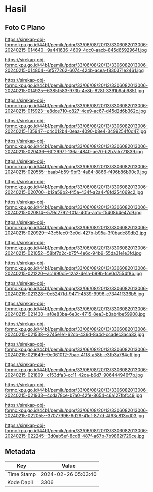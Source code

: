 # Hasil

## Foto C Plano

https://sirekap-obj-formc.kpu.go.id/44b1/pemilu/pdpr/33/06/08/20/13/3306082013006-20240215-014640--9a441636-4609-4dc0-aacb-845d6592964f.jpg

https://sirekap-obj-formc.kpu.go.id/44b1/pemilu/pdpr/33/06/08/20/13/3306082013006-20240215-014804--6f577262-6074-424b-acea-f830371e2461.jpg

https://sirekap-obj-formc.kpu.go.id/44b1/pemilu/pdpr/33/06/08/20/13/3306082013006-20240215-014925--6385f583-973b-4e8b-828f-3391b9ab9851.jpg

https://sirekap-obj-formc.kpu.go.id/44b1/pemilu/pdpr/33/06/08/20/13/3306082013006-20240215-015923--e8dce710-c827-4ce9-ac67-d45d2d6b362c.jpg

https://sirekap-obj-formc.kpu.go.id/44b1/pemilu/pdpr/33/06/08/20/13/3306082013006-20240215-135947--c4c012b4-0eaa-4090-b8e4-3499254f0d47.jpg

https://sirekap-obj-formc.kpu.go.id/44b1/pemilu/pdpr/33/06/08/20/13/3306082013006-20240215-020436--6ff2997f-136a-4840-ae70-b2b7a5771839.jpg

https://sirekap-obj-formc.kpu.go.id/44b1/pemilu/pdpr/33/06/08/20/13/3306082013006-20240215-020555--baab4b59-9bf3-4a84-8866-f496b86b90c9.jpg

https://sirekap-obj-formc.kpu.go.id/44b1/pemilu/pdpr/33/06/08/20/13/3306082013006-20240215-020700--b12a59b2-f45a-434f-a2a4-f8fd254069c2.jpg

https://sirekap-obj-formc.kpu.go.id/44b1/pemilu/pdpr/33/06/08/20/13/3306082013006-20240215-020814--579c2792-f01a-40fa-aa1c-f5408b4e47c9.jpg

https://sirekap-obj-formc.kpu.go.id/44b1/pemilu/pdpr/33/06/08/20/13/3306082013006-20240215-020929--43c5fec0-3e0d-427b-b95a-3f0badc89db2.jpg

https://sirekap-obj-formc.kpu.go.id/44b1/pemilu/pdpr/33/06/08/20/13/3306082013006-20240215-021052--58bf7d2c-b75f-4e6c-94b9-55da31e1e3fd.jpg

https://sirekap-obj-formc.kpu.go.id/44b1/pemilu/pdpr/33/06/08/20/13/3306082013006-20240215-021220--ac1690c5-12a2-4e1a-b99b-fce0d7554f8b.jpg

https://sirekap-obj-formc.kpu.go.id/44b1/pemilu/pdpr/33/06/08/20/13/3306082013006-20240215-021328--0c5247fd-9471-4539-9996-c73441f336b5.jpg

https://sirekap-obj-formc.kpu.go.id/44b1/pemilu/pdpr/33/06/08/20/13/3306082013006-20240215-021430--af8e83ba-6e3c-4715-8ea3-b3ab4be59908.jpg

https://sirekap-obj-formc.kpu.go.id/44b1/pemilu/pdpr/33/06/08/20/13/3306082013006-20240215-021538--3745e1e1-62cb-436d-8a4d-ccadec3aca33.jpg

https://sirekap-obj-formc.kpu.go.id/44b1/pemilu/pdpr/33/06/08/20/13/3306082013006-20240215-021649--9e061012-7bac-4118-a58b-e3fb3a784cff.jpg

https://sirekap-obj-formc.kpu.go.id/44b1/pemilu/pdpr/33/06/08/20/13/3306082013006-20240215-021809--c153dfa3-cc11-42ca-b6d7-906444946f7b.jpg

https://sirekap-obj-formc.kpu.go.id/44b1/pemilu/pdpr/33/06/08/20/13/3306082013006-20240215-021933--4cda78ce-b7a0-42fe-8654-c6a127fbfc49.jpg

https://sirekap-obj-formc.kpu.go.id/44b1/pemilu/pdpr/33/06/08/20/13/3306082013006-20240215-022055--37077996-6d29-41cf-877d-4f93c813cd03.jpg

https://sirekap-obj-formc.kpu.go.id/44b1/pemilu/pdpr/33/06/08/20/13/3306082013006-20240215-022245--3d0ab5ef-8cd8-487f-a67b-7b9862f729ce.jpg


## Metadata

| Key        | Value               |
| ---------- | ------------------- |
| Time Stamp | 2024-02-26 05:03:40 |
| Kode Dapil | 3306                |



